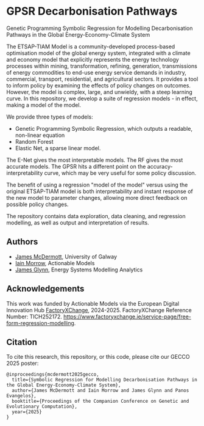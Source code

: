 # GPSR Decarbonisation Pathways

Genetic Programming Symbolic Regression for Modelling Decarbonisation Pathways in the Global Energy-Economy-Climate System


The ETSAP-TIAM Model is a community-developed process-based optimisation model of the global energy system, integrated with a climate and economy model that explicitly represents the energy technology processes within mining, transformation, refining, generation, transmissions of energy commodities to end-use energy service demands in industry, commercial, transport, residential, and agricultural sectors. It provides a tool to inform policy by examining the effects of policy changes on outcomes. However, the model is complex, large, and unwieldy, with a steep learning curve. In this repository, we develop a suite of regression models - in effect, making a model of the model. 

We provide three types of models:

* Genetic Programming Symbolic Regression, which outputs a readable, non-linear equation
* Random Forest
* Elastic Net, a sparse linear model.

The E-Net gives the most interpretable models. The RF gives the most accurate models. The GPSR hits a different point on the accuracy-interpretability curve, which may be very useful for some policy discussion.

The benefit of using a regression "model of the model" versus using the original ETSAP-TIAM model is both interpretability and instant response of the new model to parameter changes, allowing more direct feedback on possible policy changes. 

The repository contains data exploration, data cleaning, and regression modelling, as well as output and interpretation of results.


## Authors

* [James McDermott](https://github.com/jmmcd), University of Galway
* [Iain Morrow](https://www.linkedin.com/in/iain-morrow-36b5b9), Actionable Models
* [James Glynn](https://github.com/jamesglynn), Energy Systems Modelling Analytics


## Acknowledgements

This work was funded by Actionable Models via the European Digital Innovation Hub [FactoryXChange](https://www.factoryxchange.ie/), 2024-2025. FactoryXChange Reference Number: TICH252172. https://www.factoryxchange.ie/service-page/free-form-regression-modelling.


## Citation

To cite this research, this repository, or this code, please cite our GECCO 2025 poster:

```
@inproceedings{mcdermott2025gecco,
  title={Symbolic Regression for Modelling Decarbonisation Pathways in the Global Energy-Economy-Climate System},
  author={James McDermott and Iain Morrow and James Glynn and Panos Evangelos},
  booktitle={Proceedings of the Companion Conference on Genetic and Evolutionary Computation},
  year={2025}
}
```